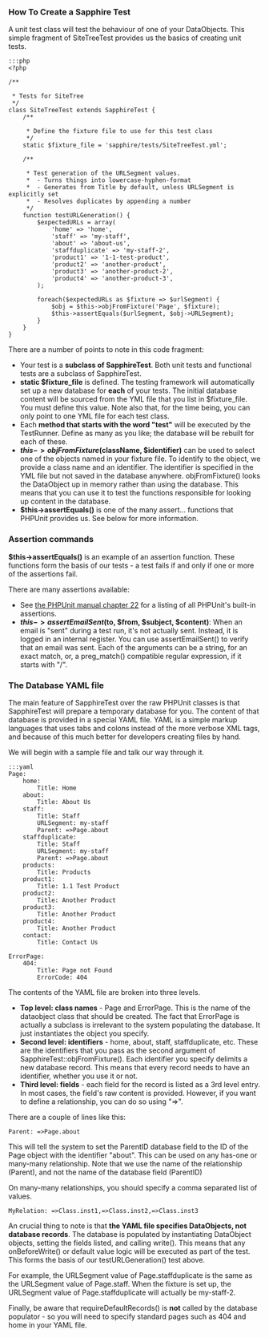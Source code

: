 ###  How To Create a Sapphire Test

A unit test class will test the behaviour of one of your DataObjects.  This simple fragment of SiteTreeTest provides us the basics of creating unit tests.

	:::php
	<?php
	
	/**
	
	 * Tests for SiteTree
	 */
	class SiteTreeTest extends SapphireTest {
		/**
	
		 * Define the fixture file to use for this test class
		 */
		static $fixture_file = 'sapphire/tests/SiteTreeTest.yml';
	
		/**
	
		 * Test generation of the URLSegment values.
		 *  - Turns things into lowercase-hyphen-format
		 *  - Generates from Title by default, unless URLSegment is explicitly set
		 *  - Resolves duplicates by appending a number
		 */
		function testURLGeneration() {
			$expectedURLs = array(
				'home' => 'home',
				'staff' => 'my-staff',
				'about' => 'about-us',
				'staffduplicate' => 'my-staff-2',
				'product1' => '1-1-test-product',
				'product2' => 'another-product',
				'product3' => 'another-product-2',
				'product4' => 'another-product-3',
			);
			
			foreach($expectedURLs as $fixture => $urlSegment) {
				$obj = $this->objFromFixture('Page', $fixture);
				$this->assertEquals($urlSegment, $obj->URLSegment);
			}
		}
	}
	


There are a number of points to note in this code fragment:

*  Your test is a **subclass of SapphireTest**.  Both unit tests and functional tests are a subclass of SapphireTest.
*  **static $fixture_file** is defined.  The testing framework will automatically set up a new database for **each** of your tests.  The initial database content will be sourced from the YML file that you list in $fixture_file.  You must define this value.  Note also that, for the time being, you can only point to one YML file for each test class.
*  Each **method that starts with the word "test"** will be executed by the TestRunner.  Define as many as you like; the database will be rebuilt for each of these.
*  **$this->objFromFixture($className, $identifier)** can be used to select one of the objects named in your fixture file.  To identify to the object, we provide a class name and an identifier.  The identifier is specified in the YML file but not saved in the database anywhere.  objFromFixture() looks the DataObject up in memory rather than using the database.  This means that you can use it to test the functions responsible for looking up content in the database.
*  **$this->assertEquals()** is one of the many assert... functions that PHPUnit provides us.  See below for more information.


### Assertion commands

**$this->assertEquals()** is an example of an assertion function.  These functions form the basis of our tests - a test fails if and only if one or more of the assertions fail.  


There are many assertions available:

*  See [the PHPUnit manual chapter 22](http://www.phpunit.de/pocket_guide/3.2/en/api.html#api.assert.tables.assertions) for a listing of all PHPUnit's built-in assertions.
*  **$this->assertEmailSent($to, $from, $subject, $content)**:  When an email is "sent" during a test run, it's not actually sent.  Instead, it is logged in an internal register.  You can use assertEmailSent() to verify that an email was sent.  Each of the arguments can be a string, for an exact match, or, a preg_match() compatible regular expression, if it starts with "/".

### The Database YAML file

The main feature of SapphireTest over the raw PHPUnit classes is that SapphireTest will prepare a temporary database for you.  The content of that database is provided in a special YAML file.  YAML is a simple markup languages that uses tabs and colons instead of the more verbose XML tags, and because of this much better for developers creating files by hand.

We will begin with a sample file and talk our way through it.

	:::yaml
	Page:
	    home:
	        Title: Home
	    about:
	        Title: About Us
	    staff:
	        Title: Staff
	        URLSegment: my-staff
	        Parent: =>Page.about
	    staffduplicate:
	        Title: Staff
	        URLSegment: my-staff
	        Parent: =>Page.about
	    products:
	        Title: Products
	    product1:
	        Title: 1.1 Test Product
	    product2:
	        Title: Another Product
	    product3:
	        Title: Another Product
	    product4:
	        Title: Another Product
	    contact:
	        Title: Contact Us
	        
	ErrorPage:
	    404:
	        Title: Page not Found
	        ErrorCode: 404


The contents of the YAML file are broken into three levels.

*  **Top level: class names** - Page and ErrorPage.  This is the name of the dataobject class that should be created.  The fact that ErrorPage is actually a subclass is irrelevant to the system populating the database.  It just instantiates the object you specify.
*  **Second level: identifiers** - home, about, staff, staffduplicate, etc.  These are the identifiers that you pass as the second argument of SapphireTest::objFromFixture().  Each identifier you specify delimits a new database record.  This means that every record needs to have an identifier, whether you use it or not.
*  **Third level: fields** - each field for the record is listed as a 3rd level entry.  In most cases, the field's raw content is provided.  However, if you want to define a relationship, you can do so using "=>".

There are a couple of lines like this:

	
	Parent: =>Page.about


This will tell the system to set the ParentID database field to the ID of the Page object with the identifier "about".  This can be used on any has-one or many-many relationship.  Note that we use the name of the relationship (Parent), and not the name of the database field (ParentID)

On many-many relationships, you should specify a comma separated list of values.

	
	MyRelation: =>Class.inst1,=>Class.inst2,=>Class.inst3


An crucial thing to note is that **the YAML file specifies DataObjects, not database records**.  The database is populated by instantiating DataObject objects, setting the fields listed, and calling write().  This means that any onBeforeWrite() or default value logic will be executed as part of the test.  This forms the basis of our testURLGeneration() test above.

For example, the URLSegment value of Page.staffduplicate is the same as the URLSegment value of Page.staff.  When the fixture is set up, the URLSegment value of Page.staffduplicate will actually be my-staff-2.

Finally, be aware that requireDefaultRecords() is **not** called by the database populator - so you will need to specify standard pages such as 404 and home in your YAML file.
